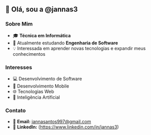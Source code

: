## 👋 Olá, sou a @jannas3

### Sobre Mim
- 🎓 **Técnica em Informática**
- 🌱 Atualmente estudando **Engenharia de Software**
- 💡 Interessada em aprender novas tecnologias e expandir meus conhecimentos

### Interesses
- 💻 Desenvolvimento de Software
- 📱 Desenvolvimento Mobile
- 🌐 Tecnologias Web
- 🤖 Inteligência Artificial

### Contato
- 📧 **Email:** [jannasantos997@gmail.com](mailto:jannasantos997@gmail.com)
- 💼 **LinkedIn:** (https://www.linkedin.com/in/jannas3) 



